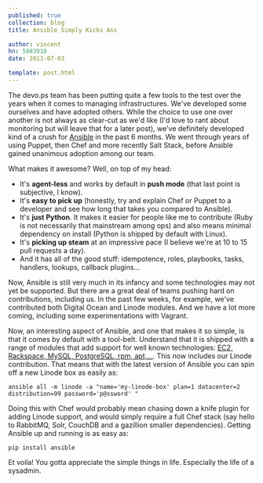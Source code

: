 ```yaml
---
published: true
collection: blog
title: Ansible Simply Kicks Ass

author: vincent
hn: 5983918
date: 2013-07-03

template: post.html
---
```


The devo.ps team has been putting quite a few tools to the test over the years when it comes to managing infrastructures. We've developed some ourselves and have adopted others. While the choice to use one over another is not always as clear-cut as we'd like (I'd love to rant about monitoring but will leave that for a later post), we've definitely developed kind of a crush for [Ansible](https://github.com/ansible/ansible) in the past 6 months. We went through years of using Puppet, then Chef and more recently Salt Stack, before Ansible gained unanimous adoption among our team.

What makes it awesome? Well, on top of my head:

- It's **agent-less** and works by default in **push mode** (that last point is subjective, I know).
- It's **easy to pick up** (honestly, try and explain Chef or Puppet to a developer and see how long that takes you compared to Ansible).
- It's **just Python**. It makes it easier for people like me to contribute (Ruby is not necessarily that mainstream among ops) and also means minimal dependency on install (Python is shipped by default with Linux).
- It's **picking up steam** at an impressive pace (I believe we're at 10 to 15 pull requests a day).
- And it has all of the good stuff: idempotence, roles, playbooks, tasks, handlers, lookups, callback plugins...

Now, Ansible is still very much in its infancy and some technologies may not yet be supported. But there are a great deal of teams pushing hard on contributions, including us. In the past few weeks, for example, we've contributed both Digital Ocean and Linode modules. And we have a lot more coming, including some experimentations with Vagrant.

Now, an interesting aspect of Ansible, and one that makes it so simple, is that it comes by default with a tool-belt. Understand that it is shipped with a range of modules that add support for well known technologies: [EC2, Rackspace, MySQL, PostgreSQL, rpm, apt,...](http://www.ansibleworks.com/docs/modules.html). This now includes our Linode contribution. That means that with the latest version of Ansible you can spin off a new Linode box as easily as:

    ansible all -m linode -a "name='my-linode-box' plan=1 datacenter=2 distribution=99 password='p@ssword' "

Doing this with Chef would probably mean chasing down a knife plugin for adding Linode support, and would simply require a full Chef stack (say hello to RabbitMQ, Solr, CouchDB and a gazillion smaller dependencies). Getting Ansible up and running is as easy as:

    pip install ansible

Et voila! You gotta appreciate the simple things in life. Especially the life of a sysadmin.

